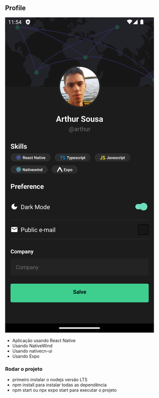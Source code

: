 

## Profile
![preview](./.github/preview.png)

- Aplicação usando React Native
- Usando NativeWind
- Usando nativecn-ui
- Usando Expo

### Rodar o projeto

- primeiro instalar o nodejs versão LTS
- npm install para instalar todas as dependência
- npm start ou npx  expo  start para executar o projeto 